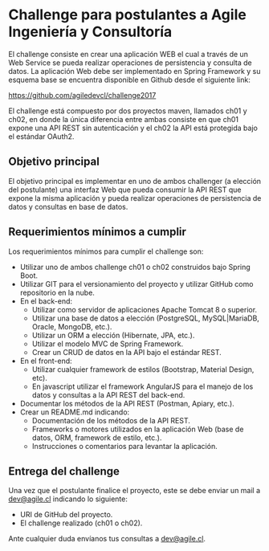 # Challenge para postulantes a Agile Ingeniería y Consultoría

El challenge consiste en crear una aplicación WEB el cual a través de un Web Service se pueda realizar operaciones de persistencia y consulta de datos. La aplicación Web debe ser implementado en Spring Framework y su esquema base se encuentra disponible en Github desde el siguiente link:

https://github.com/agiledevcl/challenge2017

El challenge está compuesto por dos proyectos maven, llamados ch01 y ch02, en donde la única diferencia entre ambas consiste en que ch01 expone una API REST sin autenticación y el ch02 la API está protegida bajo el estándar OAuth2. 

## Objetivo principal

El objetivo principal es implementar en uno de ambos challenger (a elección del postulante) una interfaz Web que pueda consumir la API REST que expone la misma aplicación y pueda realizar operaciones de persistencia de datos y consultas en base de datos. 

## Requerimientos mínimos a cumplir

Los requerimientos mínimos para cumplir el challenge son:

* Utilizar uno de ambos challenge ch01 o ch02 construidos bajo Spring Boot.
* Utilizar GIT para el versionamiento del proyecto y utilizar GitHub como repositorio en la nube.
* En el back-end:
    * Utilizar como servidor de aplicaciones Apache Tomcat 8 o superior.
	* Utilizar una base de datos a elección (PostgreSQL, MySQL|MariaDB, Oracle, MongoDB, etc.).
	* Utilizar un ORM a elección (Hibernate, JPA, etc.).
	* Utilizar el modelo MVC de Spring Framework.
	* Crear un CRUD de datos en la API bajo el estándar REST.
* En el front-end:
	* Utilizar cualquier framework de estilos (Bootstrap, Material Design, etc).
	* En javascript utilizar el framework AngularJS para el manejo de los datos y consultas a la API REST del back-end.
* Documentar los métodos de la API REST (Postman, Apiary, etc.).
* Crear un README.md indicando:
    * Documentación de los métodos de la API REST.
    * Frameworks o motores utilizados en la aplicación Web (base de datos, ORM, framework de estilo, etc.).
    * Instrucciones o comentarios para levantar la aplicación.
	
## Entrega del challenge

Una vez que el postulante finalice el proyecto, este se debe enviar un mail a dev@agile.cl indicando lo siguiente:

* URI de GitHub del proyecto.
* El challenge realizado (ch01 o ch02).

Ante cualquier duda envíanos tus consultas a dev@agile.cl.
